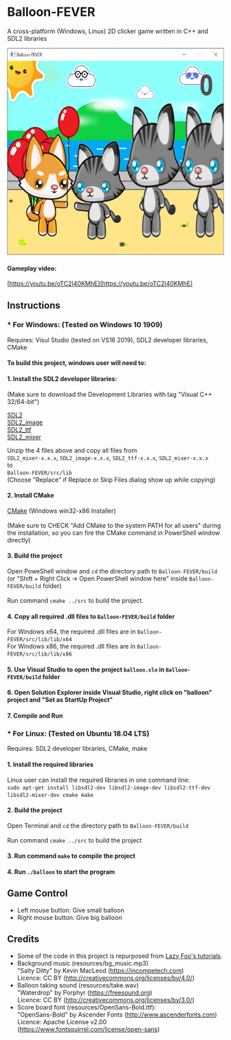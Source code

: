 # Balloon-FEVER
A cross-platform (Windows, Linux) 2D clicker game written in C++ and SDL2 libraries

<img src="resources/preview.PNG" width="600px" height="479px"></img>

#### Gameplay video:
[https://youtu.be/oTC2I40KMhE](https://youtu.be/oTC2I40KMhE)

## Instructions

### * For Windows: (Tested on Windows 10 1909)
Requires: Visul Studio (tested on VS16 2019), SDL2 developer libraries, CMake

#### To build this project, windows user will need to:
#### 1. Install the SDL2 developer libraries:
(Make sure to download the Development Libraries with tag "Visual C++ 32/64-bit")<br>

[SDL2](https://www.libsdl.org/download-2.0.php)<br/> 
[SDL2_image](https://www.libsdl.org/projects/SDL_image/)<br/>
[SDL2_ttf](https://www.libsdl.org/projects/SDL_ttf/)<br/>
[SDL2_mixer](https://www.libsdl.org/projects/SDL_mixer/)<br/>

Unzip the 4 files above and copy all files from</br>
`SDL2_mixer-x.x.x`, `SDL2_image-x.x.x`, `SDL2_ttf-x.x.x`, `SDL2_mixer-x.x.x`</br>
to</br>
`Balloon-FEVER/src/lib`</br>
(Choose "Replace" if Replace or Skip Files dialog show up while copying)

#### 2. Install CMake
[CMake](https://cmake.org/download/)
(Windows win32-x86 Installer)</br>
</br>
(Make sure to CHECK "Add CMake to the system PATH for all users" during the installation, so you can fire the CMake command in PowerShell window directly)</br>

#### 3. Build the project
Open PoweShell window and `cd` the directory path to `Balloon-FEVER/build`</br>
(or "Shift + Right Click -> Open PowerShell window here" inside `Balloon-FEVER/build` folder)</br>
</br>
Run command `cmake ../src` to build the project.

#### 4. Copy all required .dll files to `Balloon-FEVER/build` folder
For Windows x64, the required .dll files are in `Balloon-FEVER/src/lib/lib/x64`</br>
For Windows x86, the required .dll files are in `Balloon-FEVER/src/lib/lib/x86`</br>

#### 5. Use Visual Studio to open the project `balloon.sln` in `Balloon-FEVER/build` folder
#### 6. Open Solution Explorer inside Visual Studio, right click on "balloon" project and "Set as StartUp Project"
#### 7. Compile and Run

### * For Linux: (Tested on Ubuntu 18.04 LTS)
Requires: SDL2 developer libraries, CMake, make

#### 1. Install the required libraries
Linux user can install the required libraries in one command line:</br>
`sudo apt-get install libsdl2-dev libsdl2-image-dev libsdl2-ttf-dev libsdl2-mixer-dev cmake make`

#### 2. Build the project
Open Terminal and `cd` the directory path to `Balloon-FEVER/build`</br>
</br>
Run command `cmake ../src` to build the project

#### 3. Run command `make` to compile the project
#### 4. Run `./balloon` to start the program

## Game Control
- Left mouse button: Give small balloon
- Right mouse button: Give big balloon

## Credits
 - Some of the code in this project is repurposed from [Lazy Foo's tutorials](http://lazyfoo.net/tutorials/SDL/index.php).
 - Background music (resources/bg_music.mp3)
<br>"Salty Ditty" by Kevin MacLeod (https://incompetech.com)
<br>Licence: CC BY (http://creativecommons.org/licenses/by/4.0/)
 - Balloon taking sound (resources/take.wav)
 <br>"Waterdrop" by Porphyr (https://freesound.org)
 <br>Licence: CC BY (http://creativecommons.org/licenses/by/3.0/)
 - Score board font (resources/OpenSans-Bold.ttf): 
<br>"OpenSans-Bold" by Ascender Fonts (http://www.ascenderfonts.com) 
<br>Licence: Apache License v2.00 (https://www.fontsquirrel.com/license/open-sans)
